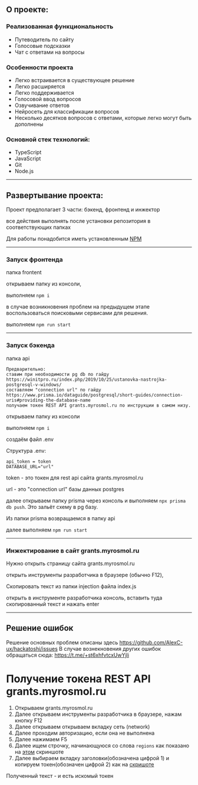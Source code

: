 ## О проекте:
### Реализованная функциональность
* Путеводитель по сайту
* Голосовые подсказки
* Чат с ответами на вопросы
### Особенности проекта
* Легко встраивается в существующее решение
* Легко расширяется
* Легко поддерживается
* Голосовой ввод вопросов
* Озвучивание ответов
* Нейросеть для классификации вопросов
* Несколько десятков вопросов с ответами, которые легко могут быть дополнены
### Основной стек технологий:
* TypeScript
* JavaScript
* Git
* Node.js

---

## Развертывание проекта:
Проект предполагает 3 части: бэкенд, фронтенд и инжектор

все действия выполнять после установки репозитория в соответствующих папках

Для работы понадобится иметь установленным [NPM](https://nodejs.org/en/download/)

---

### Запуск фронтенда
папка frontent

открываем папку из консоли, 

выполняем `npm i`

в случае возникновения проблем на предыдущем этапе воспользоваться поисковыми сервисами для решения.

выполняем `npm run start`

---

### Запуск бэкенда
папка api

```
Предварительно:
ставим при необходимости pg db по гайду https://winitpro.ru/index.php/2019/10/25/ustanovka-nastrojka-postgresql-v-windows/
составляем "connection url" по гайду https://www.prisma.io/dataguide/postgresql/short-guides/connection-uris#providing-the-database-name
получаем токен REST API grants.myrosmol.ru по инструкции в самом низу.
```

открываем папку из консоли

выполняем `npm i`

создаём файл .env

Структура .env:

```
api_token = token
DATABASE_URL="url"
```

token - это токен для rest api сайта grants.myrosmol.ru

url - это "connection url" базы данных postgres

далее открываем папку prisma через консоль и выполняем `npx prisma db push`. Это зальёт схему в pg базу.

Из папки prisma возвращаемся в папку api

далее выполняем `npm run start`

---

### Инжектирование в сайт grants.myrosmol.ru
Нужно открыть страницу сайта grants.myrosmol.ru

открыть инструменты разработчика в браузере (обычно F12),

Скопировать текст из папки injection файла index.js

открыть в инструменте разработчика консоль, вставить туда скопированный текст и нажать enter

---

## Решение ошибок
Решение основных проблем описаны здесь https://github.com/AlexC-ux/hackatoshi/issues
В случае вознекновения других ошибок обращаться сюда: https://t.me/+st6xhfvtcxUwYjli


# Получение токена REST API grants.myrosmol.ru

1. Открываем grants.myrosmol.ru
1. Далее открываем инструменты разработчика в браузере, нажам кнопку F12
1. Далее открываем открываем вкладку сеть (network)
1. Далее проходим авторизацию, если она не выполнена
1. Далее нажимаем F5
1. Далее ищем строчку, начинающуюся со слова `regions` как показано на [этом](https://ibb.co/tYK454G) скриншоте
1. Далее выбираем вкладку заголовки(обозначена цифрой 1) и копируем токен(обозначен цифрой 2) как на [скришоте](https://ibb.co/tXyh2K8)

Полученный текст - и есть искомый токен

